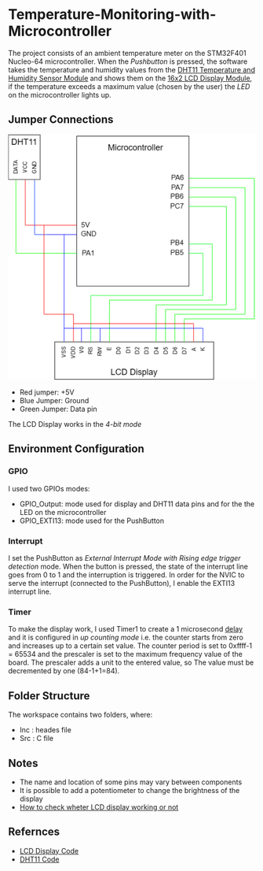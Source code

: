 # Temperature-Monitoring-with-Microcontroller
The project consists of an ambient temperature meter on the STM32F401 Nucleo-64 microcontroller. When the *Pushbutton* is pressed, the software takes the temperature and humidity values from the [DHT11 Temperature and Humidity Sensor Module](https://components101.com/sensors/dht11-temperature-sensor) and shows them on the [16x2 LCD Display Module](https://circuitdigest.com/article/16x2-lcd-display-module-pinout-datasheet), if the temperature exceeds a maximum value (chosen by the user) the *LED* on the microcontroller lights up.

## Jumper Connections 
![Links](/Jumper_Connections.png)

* Red jumper: +5V
* Blue Jumper: Ground
* Green Jumper: Data pin

The LCD Display works in the *4-bit mode*


## Environment Configuration
### GPIO
I used two GPIOs modes:
* GPIO_Output: mode used for display and DHT11 data pins and for the the LED on the microcontroller
* GPIO_EXTI13: mode used for the PushButton

### Interrupt
I set the PushButton as *External Interrupt Mode with Rising edge trigger detection* mode. When the button is pressed, the state of the interrupt line goes from 0 to 1 and the interruption is triggered. In order for the NVIC to serve the interrupt (connected to the PushButton), I enable the EXTI13 interrupt line.

### Timer
To make the display work, I used Timer1 to create a 1 microsecond [delay](https://controllerstech.com/create-1-microsecond-delay-stm32/) and it is configured in *up counting mode*  i.e. the counter starts from zero and increases up to a certain set value. The counter period is set to 0xffff-1 = 65534 and the prescaler is set to the maximum frequency value of the board. The prescaler adds a unit to the entered value, so The value must be decremented by one (84-1+1=84).

## Folder Structure
The workspace contains two folders, where:
* Inc : heades file
* Src : C file

## Notes
* The name and location of some pins may vary between components
* It is possible to add a potentiometer to change the brightness of the display
* [How to check wheter LCD display working or not](https://piratelearner.com/en/bookmarks/how-to-check-whether-16x2-lcd-working-or-not/16/)

## Refernces
* [LCD Display Code](https://controllerstech.com/interface-lcd-16x2-with-stm32-without-i2c/)
* [DHT11 Code](https://www.youtube.com/watch?v=09C1dyXvSbg&t=687s)

